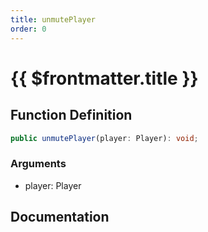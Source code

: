 ```yaml
---
title: unmutePlayer
order: 0
---
```


# {{ $frontmatter.title }}

## Function Definition

```ts
public unmutePlayer(player: Player): void;
```

### Arguments

* player: Player

## Documentation

<!--@include: ./parts/unmutePlayer.md-->
